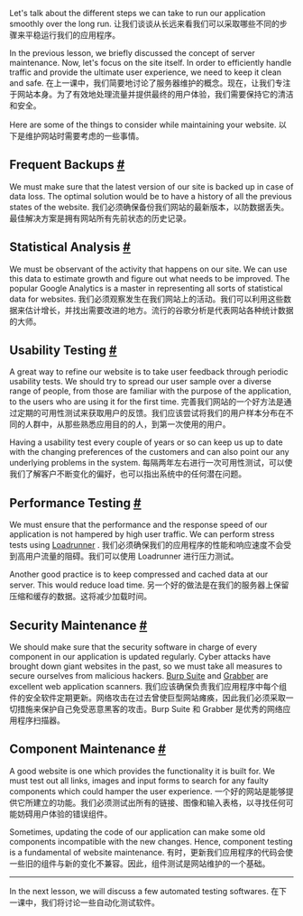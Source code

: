 Let's talk about the different steps we can take to run our application smoothly over the long run.
让我们谈谈从长远来看我们可以采取哪些不同的步骤来平稳运行我们的应用程序。

In the previous lesson, we briefly discussed the concept of server maintenance. Now, let's focus on the site itself. In order to efficiently handle traffic and provide the ultimate user experience, we need to keep it clean and safe.
在上一课中，我们简要地讨论了服务器维护的概念。现在，让我们专注于网站本身。为了有效地处理流量并提供最终的用户体验，我们需要保持它的清洁和安全。

Here are some of the things to consider while maintaining your website.
以下是维护网站时需要考虑的一些事情。

## Frequent Backups [#](https://www.educative.io/courses/a-complete-guide-to-launching-your-website-from-local-to-live/3jElVAoE4Y9#Frequent-Backups)

We must make sure that the latest version of our site is backed up in case of data loss. The optimal solution would be to have a history of all the previous states of the website.
我们必须确保备份我们网站的最新版本，以防数据丢失。最佳解决方案是拥有网站所有先前状态的历史记录。

## Statistical Analysis [#](https://www.educative.io/courses/a-complete-guide-to-launching-your-website-from-local-to-live/3jElVAoE4Y9#Statistical-Analysis)

We must be observant of the activity that happens on our site. We can use this data to estimate growth and figure out what needs to be improved. The popular Google Analytics is a master in representing all sorts of statistical data for websites.
我们必须观察发生在我们网站上的活动。我们可以利用这些数据来估计增长，并找出需要改进的地方。流行的谷歌分析是代表网站各种统计数据的大师。

## Usability Testing [#](https://www.educative.io/courses/a-complete-guide-to-launching-your-website-from-local-to-live/3jElVAoE4Y9#Usability-Testing)

A great way to refine our website is to take user feedback through periodic usability tests. We should try to spread our user sample over a diverse range of people, from those are familiar with the purpose of the application, to the users who are using it for the first time.
完善我们网站的一个好方法是通过定期的可用性测试来获取用户的反馈。我们应该尝试将我们的用户样本分布在不同的人群中，从那些熟悉应用目的的人，到第一次使用的用户。

Having a usability test every couple of years or so can keep us up to date with the changing preferences of the customers and can also point our any underlying problems in the system.
每隔两年左右进行一次可用性测试，可以使我们了解客户不断变化的偏好，也可以指出系统中的任何潜在问题。

## Performance Testing [#](https://www.educative.io/courses/a-complete-guide-to-launching-your-website-from-local-to-live/3jElVAoE4Y9#Performance-Testing)

We must ensure that the performance and the response speed of our application is not hampered by high user traffic. We can perform stress tests using [Loadrunner](https://www.microfocus.com/en-us/products/loadrunner-load-testing/overview) .
我们必须确保我们的应用程序的性能和响应速度不会受到高用户流量的阻碍。我们可以使用 Loadrunner 进行压力测试。

Another good practice is to keep compressed and cached data at our server. This would reduce load time.
另一个好的做法是在我们的服务器上保留压缩和缓存的数据。这将减少加载时间。

## Security Maintenance [#](https://www.educative.io/courses/a-complete-guide-to-launching-your-website-from-local-to-live/3jElVAoE4Y9#Security-Maintenance)

We should make sure that the security software in charge of every component in our application is updated regularly. Cyber attacks have brought down giant websites in the past, so we must take all measures to secure ourselves from malicious hackers. [Burp Suite](https://portswigger.net/burp) and [Grabber](https://tools.kali.org/web-applications/grabber) are excellent web application scanners.
我们应该确保负责我们应用程序中每个组件的安全软件定期更新。网络攻击在过去曾使巨型网站瘫痪，因此我们必须采取一切措施来保护自己免受恶意黑客的攻击。Burp Suite 和 Grabber 是优秀的网络应用程序扫描器。

## Component Maintenance [#](https://www.educative.io/courses/a-complete-guide-to-launching-your-website-from-local-to-live/3jElVAoE4Y9#Component-Maintenance)

A good website is one which provides the functionality it is built for. We must test out all links, images and input forms to search for any faulty components which could hamper the user experience.
一个好的网站是能够提供它所建立的功能。我们必须测试出所有的链接、图像和输入表格，以寻找任何可能妨碍用户体验的错误组件。

Sometimes, updating the code of our application can make some old components incompatible with the new changes. Hence, component testing is a fundamental of website maintenance.
有时，更新我们应用程序的代码会使一些旧的组件与新的变化不兼容。因此，组件测试是网站维护的一个基础。

---

In the next lesson, we will discuss a few automated testing softwares.
在下一课中，我们将讨论一些自动化测试软件。

